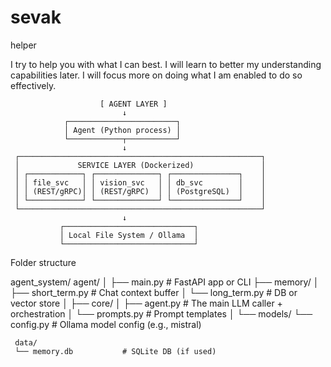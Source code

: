 # sevak
helper

I try to help you with what I can best.
I will learn to better my understanding capabilities later.
I will focus more on doing what I am enabled to do so effectively.


                        [ AGENT LAYER ]
                             ↓
                ┌────────────────────────┐
                │ Agent (Python process) │
                └────────────┬───────────┘
                             ↓
     ┌──────────────────────────────────────────────────────┐
     │             SERVICE LAYER (Dockerized)               │
     │ ┌────────────┐ ┌──────────────┐ ┌───────────────┐    │
     │ │ file_svc   │ │ vision_svc   │ │ db_svc        │    │
     │ │ (REST/gRPC)│ │ (REST/gRPC)  │ │ (PostgreSQL)  │    │
     │ └────────────┘ └──────────────┘ └───────────────┘    │
     └──────────────────────────────────────────────────────┘
                             ↓
               ┌─────────────────────────────┐
               │ Local File System / Ollama  │
               └─────────────────────────────┘



Folder structure

agent_system/
     agent/
     │
     ├── main.py                 # FastAPI app or CLI
     ├── memory/
     │   ├── short_term.py       # Chat context buffer
     │   └── long_term.py        # DB or vector store
     │
     ├── core/
     │   ├── agent.py            # The main LLM caller + orchestration
     │   └── prompts.py          # Prompt templates
     │
     └── models/
         └── config.py           # Ollama model config (e.g., mistral)

     data/
     └── memory.db           # SQLite DB (if used)
